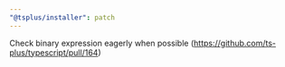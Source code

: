 ```yaml
---
"@tsplus/installer": patch
---
```


Check binary expression eagerly when possible (https://github.com/ts-plus/typescript/pull/164)
